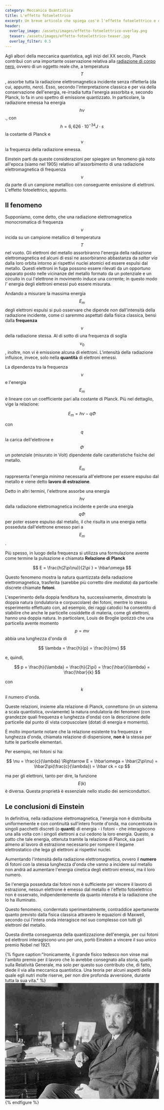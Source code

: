```yaml
---
category: Meccanica Quantistica
title: L'effetto fotoelettrico
excerpt: Un breve articolo che spiega cos'è l'effetto fotoelettrico e di come la spiegazione del fenomeno fornita da Einstein gli valse il premio Nobel nel 1921.
header:
  overlay_image: /assets/images/effetto-fotoelettrico-overlay.png
  teaser: /assets/images/effetto-fotoelettrico-teaser.jpg
  overlay_filter: 0.5
---
```


Agli albori della meccanica quantistica, agli inizi del XX secolo, Planck contribuì con una importante osservazione relativa alla [radiazione di corpo nero](https://it.wikipedia.org/wiki/Corpo_nero), ovvero di un oggetto reale che, a temperatura $$ T $$, assorbe tutta la radiazione elettromagnetica incidente senza rifletterla (da cui, appunto, _nero_). Esso, secondo l'interpretazione classica e per via della conservazione dell'energia, re-irradia tutta l'energia  assorbita e, secondo Planck, lo fa in uno spettro di emissione quantizzato. In particolare, la radiazione emessa ha energia $$ h\nu $$., con $$ h = 6,626 \cdot 10^{-34} J \cdot s $$ la costante di Planck e $$ \nu $$ la frequenza della radiazione emessa.

Einstein partì da queste considerazioni per spiegare un fenomeno già noto all'epoca (siamo nel 1905) relativo all'assorbimento di una radiazione elettromagnetica di frequenza $$ \nu $$ da parte di un campione metallico con conseguente emissione di elettroni. L'effetto fotoelettrico, appunto.

Il fenomeno
-----------
Supponiamo, come detto, che una radiazione elettromagnetica monocromatica di frequenza $$ \nu $$ incida su un campione metallico di temperatura $$ T $$ nel vuoto. Gli elettroni del metallo assorbiranno l'energia della radiazione elettromagnetica ed alcuni di essi ne assorbiranno abbastanza da _saltar via_ dalla loro orbita intorno ai rispettivi nuclei atomici ed essere espulsi dal metallo. Questi elettroni in fuga possono essere rilevati da un opportuno apparato posto nelle vicinanze del metallo formato da un potenziale e un circuito in cui l'elettrone in movimento induce una corrente; in questo modo l' energia degli elettroni emessi può essere misurata.

Andando a misurare la massima energia $$ E_m $$ degli elettroni espulsi si può osservare che dipende _non_ dall'intensità della radiazione incidente, come ci saremmo aspettati dalla fisica classica, bensì dalla __frequenza__ $$ \nu $$ della radiazione stessa. Al di sotto di una frequenza di soglia $$ \nu_0 $$, inoltre, non vi è emissione alcuna di elettroni. L'intensità della radiazione influisce, invece, solo nella __quantità__ di elettroni emessi.

La dipendenza tra la frequenza $$ \nu $$ e l'energia $$ E_m $$ è lineare con un coefficiente pari alla costante di Planck. Più nel dettaglio, vige la relazione:

$$ E_m = h\nu - q\Phi $$

con $$ q $$ la carica dell'elettrone  e $$ \Phi $$ un potenziale (misurato in Volt) dipendente dalle caratteristiche fisiche del metallo. $$ E_m $$ rappresenta l'energia _minima_ necessaria all'elettrone per essere espulso dal metallo e viene detto __lavoro di estrazione__.

Detto in altri termini, l'elettrone assorbe una energia $$ h\nu $$ dalla radiazione elettromagnetica incidente e perde una energia $$ q\Phi $$ per poter essere espulso dal metallo, il che risulta in una energia netta posseduta dall'elettrone emesso pari a $$ E_m $$.

Più spesso, in luogo della frequenza si utilizza una formulazione avente come termine la pulsazione e chiamata __Relazione di Planck__

$$ E = \frac{h(2\pi\nu)}{2\pi } = \hbar\omega $$

Questo fenomeno mostra la natura quantizzata della radiazione elettromagnetica, trasferita (sarebbe più corretto dire _mediata_) da particelle discrete chiamate __fotoni__.

L'esperimento della doppia fenditura ha, successivamente, dimostrato la doppia natura (ondulatoria e corpuscolare) dei fotoni, mentre lo stesso esperimento effettuato con, ad esempio, dei raggi catodici ha consentito di stabilire che anche le particelle cosiddette di materia, come gli elettroni, hanno una doppia natura. In particolare, Louis de Broglie ipotizzò che una particella avente momento $$ p = mv $$ abbia una lunghezza d'onda di

$$ \lambda = \frac{h}{p} = \frac{h}{mv} $$

e, quindi,

$$ p = \frac{h}{\lambda} = \frac{h}{2\pi} = \frac{\hbar}{\lambda} = \frac{\hbar}{k} $$

con $$ k $$ il numero d'onda.

Queste relazioni, insieme alla relazione di Planck, connettono (in un sistema a scala quantistica, ovviamente) la natura ondulatoria dei fenomeni (con grandezze quali frequenza e lunghezza d'onda) con la descrizione delle particelle dal punto di vista corpuscolare (dotati di energia e momento).

È molto importante notare che la relazione esistente tra frequenza e lunghezza d'onda, chiamata relazione di dispersione, __non è__ la stessa per tutte le particelle elementari.

Per esempio, nei fotoni si ha:

$$ \nu = \frac{c}{\lambda} \Rightarrow E = \hbar\omega = \hbar(2\pi\nu) = \hbar2\pi(\frac{c}{\lambda}) = \hbar ck = cp $$

ma per gli elettroni, tanto per dire, la funzione $$ E(k) $$ è diversa. Questa proprietà è essenziale nello studio dei semiconduttori.

Le conclusioni di Einstein
-----------

In definitiva, nella radiazione elettromagnetica, l'energia non è distribuita uniformemente e con continuità sull'intero fronte d'onda, ma concentrata in singoli pacchetti discreti (o __quanti__) di energia - i fotoni - che interagiscono una alla volta con i singoli elettroni a cui cedono la loro energia. Questo, a patto che tale energia, ottenuta tramite la relazione di Planck, sia pari almeno al lavoro di estrazione necessario per rompere il legame elettrostatico che lega gli elettroni ai rispettivi nuclei.

Aumentando l'intensità della radiazione elettromagnetica, ovvero il __numero__ di fotoni con la stessa lunghezza d'onda che vanno a incidere sul metallo non andrà ad aumentare l'energia cinetica degli elettroni emessi, ma il loro numero.

Se l'energia posseduta dai fotoni non è sufficiente per vincere il lavoro di estrazione, nessun elettrone è emesso dal metallo e l'effetto fotoelettrico non è osservato, indipendentemente da quanto intensta è la radiazione che lo ha illuminato.

Questo fenomeno, condermato sperimentalmente, contraddice apertamente quanto previsto dalla fisica classica attravero le equazioni di Maxwell, secondo cui l'intera onda interagisce nel suo complesso con tutti gli elettroni del metallo.

Questa diretta conseguenza della quantizzazione dell'energia, per cui fotoni ed elettroni interagiscono uno per uno, portò  Einstein a vincere il suo unico premio Nobel nel 1921.

{% figure caption:"Ironicamente, il grande fisico tedesco non vinse mai l'ambito premio per il lavoro che lo avrebbe consegnato alla storia, quello sulla Relatività Generale, ma solo per questo suo contributo che, di fatto, diede il via alla meccanica quantistica. Una teoria per alcuni aspetti della quale egli nutrì molte riserve, per non dire profonda avversione, durante tutta la sua vita." %}
![Albert Einstein nel 1915](/assets/images/einstein.jpg)
{% endfigure %}
